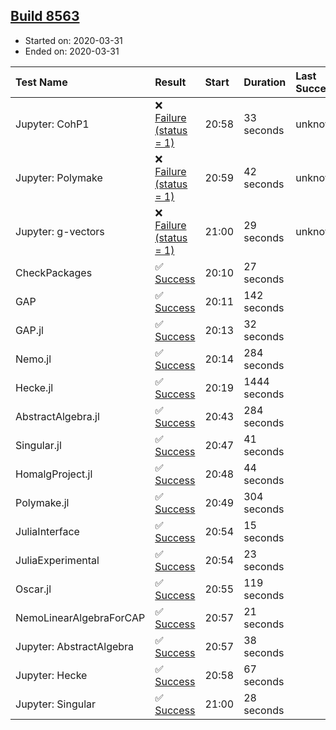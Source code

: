 ## [Build 8563](https://oscarci.mathematik.uni-kl.de/job/oscar/8563/)

* Started on: 2020-03-31
* Ended on: 2020-03-31

| Test Name    | Result | Start | Duration | Last Success | First Failure |
|:-------------|:-------|:------|:---------|:-------------|:--------------|
| Jupyter: CohP1 | ❌ [Failure (status = 1)](https://oscarci.mathematik.uni-kl.de/job/oscar/8563/artifact/logs/build-8563/Jupyter-CohP1.log) | 20:58 | 33 seconds | unknown | unknown |
| Jupyter: Polymake | ❌ [Failure (status = 1)](https://oscarci.mathematik.uni-kl.de/job/oscar/8563/artifact/logs/build-8563/Jupyter-Polymake.log) | 20:59 | 42 seconds | unknown | unknown |
| Jupyter: g-vectors | ❌ [Failure (status = 1)](https://oscarci.mathematik.uni-kl.de/job/oscar/8563/artifact/logs/build-8563/Jupyter-g-vectors.log) | 21:00 | 29 seconds | unknown | unknown |
| CheckPackages | ✅ [Success](https://oscarci.mathematik.uni-kl.de/job/oscar/8563/artifact/logs/build-8563/CheckPackages.log) | 20:10 | 27 seconds |  |  |
| GAP | ✅ [Success](https://oscarci.mathematik.uni-kl.de/job/oscar/8563/artifact/logs/build-8563/GAP.log) | 20:11 | 142 seconds |  |  |
| GAP.jl | ✅ [Success](https://oscarci.mathematik.uni-kl.de/job/oscar/8563/artifact/logs/build-8563/GAP.jl.log) | 20:13 | 32 seconds |  |  |
| Nemo.jl | ✅ [Success](https://oscarci.mathematik.uni-kl.de/job/oscar/8563/artifact/logs/build-8563/Nemo.jl.log) | 20:14 | 284 seconds |  |  |
| Hecke.jl | ✅ [Success](https://oscarci.mathematik.uni-kl.de/job/oscar/8563/artifact/logs/build-8563/Hecke.jl.log) | 20:19 | 1444 seconds |  |  |
| AbstractAlgebra.jl | ✅ [Success](https://oscarci.mathematik.uni-kl.de/job/oscar/8563/artifact/logs/build-8563/AbstractAlgebra.jl.log) | 20:43 | 284 seconds |  |  |
| Singular.jl | ✅ [Success](https://oscarci.mathematik.uni-kl.de/job/oscar/8563/artifact/logs/build-8563/Singular.jl.log) | 20:47 | 41 seconds |  |  |
| HomalgProject.jl | ✅ [Success](https://oscarci.mathematik.uni-kl.de/job/oscar/8563/artifact/logs/build-8563/HomalgProject.jl.log) | 20:48 | 44 seconds |  |  |
| Polymake.jl | ✅ [Success](https://oscarci.mathematik.uni-kl.de/job/oscar/8563/artifact/logs/build-8563/Polymake.jl.log) | 20:49 | 304 seconds |  |  |
| JuliaInterface | ✅ [Success](https://oscarci.mathematik.uni-kl.de/job/oscar/8563/artifact/logs/build-8563/JuliaInterface.log) | 20:54 | 15 seconds |  |  |
| JuliaExperimental | ✅ [Success](https://oscarci.mathematik.uni-kl.de/job/oscar/8563/artifact/logs/build-8563/JuliaExperimental.log) | 20:54 | 23 seconds |  |  |
| Oscar.jl | ✅ [Success](https://oscarci.mathematik.uni-kl.de/job/oscar/8563/artifact/logs/build-8563/Oscar.jl.log) | 20:55 | 119 seconds |  |  |
| NemoLinearAlgebraForCAP | ✅ [Success](https://oscarci.mathematik.uni-kl.de/job/oscar/8563/artifact/logs/build-8563/NemoLinearAlgebraForCAP.log) | 20:57 | 21 seconds |  |  |
| Jupyter: AbstractAlgebra | ✅ [Success](https://oscarci.mathematik.uni-kl.de/job/oscar/8563/artifact/logs/build-8563/Jupyter-AbstractAlgebra.log) | 20:57 | 38 seconds |  |  |
| Jupyter: Hecke | ✅ [Success](https://oscarci.mathematik.uni-kl.de/job/oscar/8563/artifact/logs/build-8563/Jupyter-Hecke.log) | 20:58 | 67 seconds |  |  |
| Jupyter: Singular | ✅ [Success](https://oscarci.mathematik.uni-kl.de/job/oscar/8563/artifact/logs/build-8563/Jupyter-Singular.log) | 21:00 | 28 seconds |  |  |
